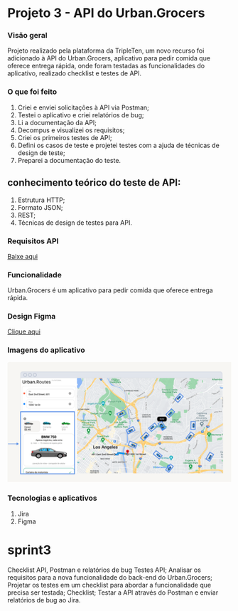 # Projeto 3 - API do Urban.Grocers

### Visão geral
Projeto realizado pela plataforma da TripleTen, um novo recurso foi adicionado à API do Urban.Grocers, aplicativo para pedir comida que oferece entrega rápida, onde foram testadas as funcionalidades do aplicativo, realizado checklist e testes de API.

### O que foi feito
1. Criei e enviei solicitações à API via Postman;
2. Testei o aplicativo e criei relatórios de bug;
3. Li a documentação da API;
4. Decompus e visualizei os requisitos;
5. Criei os primeiros testes de API;
4. Defini os casos de teste e projetei testes com a ajuda de técnicas de design de teste;
5. Preparei a documentação do teste.

## conhecimento teórico do teste de API:
1. Estrutura HTTP;
2. Formato JSON;
3. REST;
4. Técnicas de design de testes para API.

### Requisitos API
[Baixe aqui](https://github.com/bibiellabraz/meusarquivos/blob/6a6ff6c477bca073ba576e35fd2a361819fbce32/3%20Requisitos_para_o_back-end_do_Urban.grocers.pdf)

### Funcionalidade
Urban.Grocers é um aplicativo para pedir comida que oferece entrega rápida. 

### Design Figma
[Clique aqui](https://www.figma.com/file/zlnWpxEe6DEX7YTZpmEHwG/Urban.Routes-PT?type=design&node-id=1-17946&mode=design)

### Imagens do aplicativo
![Texto Alternativo](https://github.com/bibiellabraz/meusarquivos/blob/c281f3956f4a81f7a53494b13878b7ab1743b750/Image%20(43).png)

### Tecnologias e aplicativos
1. Jira
2. Figma

# sprint3
Checklist API, Postman e relatórios de bug
Testes API;
Analisar os requisitos para a nova funcionalidade do back-end do Urban.Grocers;
Projetar os testes em um checklist para abordar a funcionalidade que precisa ser testada;
Checklist;
Testar a API através do Postman e enviar relatórios de bug ao Jira.
